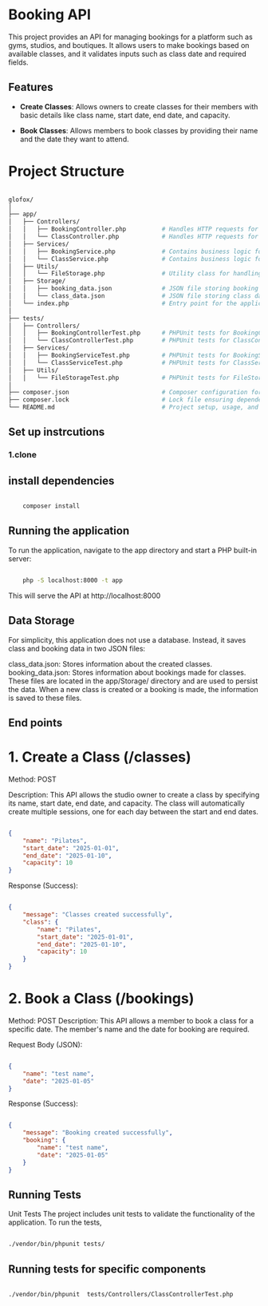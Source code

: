 # Booking API

This project provides an API for managing bookings for a platform such as gyms, studios, and boutiques. It allows users to make bookings based on available classes, and it validates inputs such as class date and required fields.

## Features

- **Create Classes**: Allows owners to create classes for their members with basic details like class name, start date, end date, and capacity.

- **Book Classes**: Allows members to book classes by providing their name and the date they want to attend.


# Project Structure

```bash

glofox/
│
├── app/
│   ├── Controllers/
│   │   ├── BookingController.php          # Handles HTTP requests for booking operations
│   │   └── ClassController.php            # Handles HTTP requests for class-related operations
│   ├── Services/
│   │   ├── BookingService.php             # Contains business logic for booking operations
│   │   └── ClassService.php               # Contains business logic for class-related operations
│   ├── Utils/
│   │   └── FileStorage.php                # Utility class for handling file storage (read/write JSON)
│   ├── Storage/
│   │   ├── booking_data.json              # JSON file storing booking data
│   │   └── class_data.json                # JSON file storing class data
│   └── index.php                          # Entry point for the application (PHP server)
│
├── tests/
│   ├── Controllers/
│   │   ├── BookingControllerTest.php      # PHPUnit tests for BookingController
│   │   └── ClassControllerTest.php        # PHPUnit tests for ClassController
│   ├── Services/
│   │   ├── BookingServiceTest.php         # PHPUnit tests for BookingService
│   │   └── ClassServiceTest.php           # PHPUnit tests for ClassService
│   ├── Utils/
│   │   └── FileStorageTest.php            # PHPUnit tests for FileStorage utility
│
├── composer.json                          # Composer configuration for managing dependencies
├── composer.lock                          # Lock file ensuring dependency consistency
└── README.md                              # Project setup, usage, and documentation

  ```


## Set up instrcutions

### 1.clone


## install dependencies
```bash

    composer install

  ```

## Running the application
To run the application, navigate to the app directory and start a PHP built-in server:

```bash

    php -S localhost:8000 -t app

  ```

This will serve the API at http://localhost:8000

## Data Storage
For simplicity, this application does not use a database. Instead, it saves class and booking data in two JSON files:

class_data.json: Stores information about the created classes.
booking_data.json: Stores information about bookings made for classes.
These files are located in the app/Storage/ directory and are used to persist the data. When a new class is created or a booking is made, the information is saved to these files.

## End points

# 1. Create a Class (/classes)
Method: POST

Description:
This API allows the studio owner to create a class by specifying its name, start date, end date, and capacity. The class will automatically create multiple sessions, one for each day between the start and end dates.

```json

{
    "name": "Pilates",
    "start_date": "2025-01-01",
    "end_date": "2025-01-10",
    "capacity": 10
}

  ```

Response (Success):

```json

{
    "message": "Classes created successfully",
    "class": {
        "name": "Pilates",
        "start_date": "2025-01-01",
        "end_date": "2025-01-10",
        "capacity": 10
    }
}
  ```

# 2. Book a Class (/bookings)
Method: POST
Description:
This API allows a member to book a class for a specific date. The member's name and the date for booking are required.

Request Body (JSON):
```json

{
    "name": "test name",
    "date": "2025-01-05"
}
  ```

Response (Success):

```json

{
    "message": "Booking created successfully",
    "booking": {
        "name": "test name",
        "date": "2025-01-05"
    }
}
  ```

## Running Tests
Unit Tests
The project includes unit tests to validate the functionality of the application. To run the tests,


```bash

./vendor/bin/phpunit tests/

  ```
## Running tests for specific components


```bash

./vendor/bin/phpunit  tests/Controllers/ClassControllerTest.php

  ```


